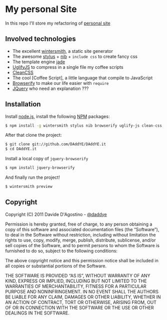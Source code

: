 # My personal Site

In this repo I'll store my refactoring of [personal site](http://daddye.it)

## Involved technologies

* The excellent [wintersmith](https://github.com/jnordberg/wintersmith), a static site generator
* The awesome [stylus](https://github.com/LearnBoost/stylus) + [nib](https://github.com/visionmedia/nib) + `include css` to create fancy css
* The template engine [jade](https://github.com/visionmedia/jade)
* [UglifyJS](https://github.com/mishoo/UglifyJS) to compress in a single file my coffee scripts
* [CleanCSS](https://github.com/GoalSmashers/clean-css)
* The cool [Coffee Script], a little language that compile to JavaScript
* [Browserify](https://github.com/substack/node-browserify) to make our life easier with `require`
* [JQuery](https://github.com/jquery/jquery) who need an explanation ???

## Installation

Install [node.js](http://nodejs.org), install the following [NPM](http://npmjs.org) packages:

```sh
$ npm install -g wintersmith stylus nib browserify uglify-js clean-css
```

After that clone the project:

```sh
$ git clone git://github.com/DAddYE/DAddYE.it
$ cd DAddYE.it
```

Install a local copy of `jquery-browserify`

```sh
$ npm install jquery-browserify
```

And finally run the project!

```sh
$ wintersmith preview
```

## Copyright

Copyright (C) 2011 Davide D'Agostino -
[@daddye](http://twitter.com/daddye)

Permission is hereby granted, free of charge, to any person obtaining a
copy of this software and
associated documentation files (the “Software”), to deal in the Software
without restriction, including without
limitation the rights to use, copy, modify, merge, publish, distribute,
sublicense, and/or sell copies of the Software,
and to permit persons to whom the Software is furnished to do so,
subject to the following conditions:

The above copyright notice and this permission notice shall be included
in all copies or substantial portions of the Software.

THE SOFTWARE IS PROVIDED “AS IS”, WITHOUT WARRANTY OF ANY KIND, EXPRESS
OR IMPLIED, INCLUDING BUT NOT LIMITED TO THE WARRANTIES
OF MERCHANTABILITY, FITNESS FOR A PARTICULAR PURPOSE AND
NONINFRINGEMENT. IN NO EVENT SHALL THE AUTHORS BE LIABLE FOR ANY CLAIM,
DAMAGES OR OTHER LIABILITY, WHETHER IN AN ACTION OF CONTRACT, TORT OR
OTHERWISE, ARISING FROM, OUT OF OR IN CONNECTION WITH THE
SOFTWARE OR THE USE OR OTHER DEALINGS IN THE SOFTWARE.